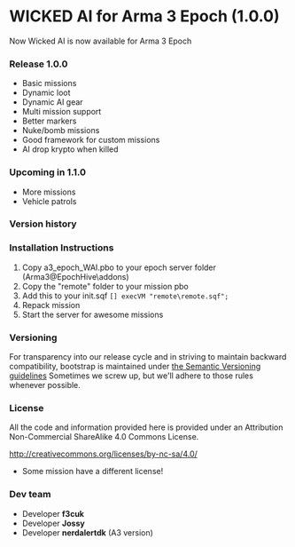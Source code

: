 WICKED AI for Arma 3 Epoch (1.0.0)
==============

Now Wicked AI is now available for Arma 3 Epoch 

### Release 1.0.0
- Basic missions
- Dynamic loot
- Dynamic AI gear
- Multi mission support
- Better markers
- Nuke/bomb missions
- Good framework for custom missions
- AI drop krypto when killed

### Upcoming in 1.1.0
- More missions
- Vehicle patrols

### Version history


### Installation Instructions
1. Copy a3_epoch_WAI.pbo to your epoch server folder (Arma3\@EpochHive\addons)
2. Copy the "remote" folder to your mission pbo
3. Add this to your init.sqf ``` [] execVM "remote\remote.sqf"; ``` 
4. Repack mission
5. Start the server for awesome missions

### Versioning

For transparency into our release cycle and in striving to maintain backward compatibility, bootstrap is maintained under [the Semantic Versioning guidelines](http://semver.org/)
Sometimes we screw up, but we'll adhere to those rules whenever possible.

### License
All the code and information provided here is provided under an Attribution Non-Commercial ShareAlike 4.0 Commons License.

http://creativecommons.org/licenses/by-nc-sa/4.0/

* Some mission have a different license!

### Dev team
- Developer **f3cuk**
- Developer **Jossy**
- Developer **nerdalertdk** (A3 version)